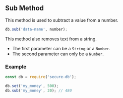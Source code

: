 ## Sub Method

This method is used to subtract a value from a number.

```javascript
db.sub('data-name', number);
```

This method also removes text from a string.
* The first parameter can be a `String` or a `Number`.
* The second parameter can only be a `Number`.

### Example

```javascript
const db = require('secure-db');

db.set('my_money', 500);
db.sub('my_money', 20); // 480
```
